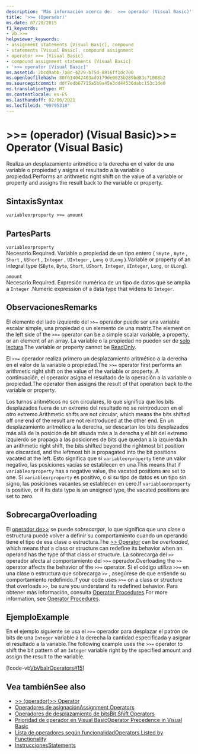 ```yaml
---
description: 'Más información acerca de:  >>= operador (Visual Basic)'
title: '>>= (Operador)'
ms.date: 07/20/2015
f1_keywords:
- vb.>>=
helpviewer_keywords:
- assignment statements [Visual Basic], compound
- statements [Visual Basic], compound assignment
- operator >>= [Visual Basic]
- compound assignment statements [Visual Basic]
- '>>= operator [Visual Basic]'
ms.assetid: 2bcd9abb-7a8c-4229-b75d-8816ff1dc700
ms.openlocfilehash: 80f614042403ad9179de0025b289bd83c71008b2
ms.sourcegitcommit: ddf7edb67715a5b9a45e3dd44536dabc153c1de0
ms.translationtype: MT
ms.contentlocale: es-ES
ms.lasthandoff: 02/06/2021
ms.locfileid: "99795318"
---
```

# <a name="-operator-visual-basic"></a><span data-ttu-id="829e9-103">>>= (operador) (Visual Basic)</span><span class="sxs-lookup"><span data-stu-id="829e9-103">>>= Operator (Visual Basic)</span></span>

<span data-ttu-id="829e9-104">Realiza un desplazamiento aritmético a la derecha en el valor de una variable o propiedad y asigna el resultado a la variable o propiedad.</span><span class="sxs-lookup"><span data-stu-id="829e9-104">Performs an arithmetic right shift on the value of a variable or property and assigns the result back to the variable or property.</span></span>  
  
## <a name="syntax"></a><span data-ttu-id="829e9-105">Sintaxis</span><span class="sxs-lookup"><span data-stu-id="829e9-105">Syntax</span></span>  
  
```vb  
variableorproperty >>= amount  
```  
  
## <a name="parts"></a><span data-ttu-id="829e9-106">Partes</span><span class="sxs-lookup"><span data-stu-id="829e9-106">Parts</span></span>  

 `variableorproperty`  
 <span data-ttu-id="829e9-107">Necesario.</span><span class="sxs-lookup"><span data-stu-id="829e9-107">Required.</span></span> <span data-ttu-id="829e9-108">Variable o propiedad de un tipo entero ( `SByte` , `Byte` , `Short` , `UShort` , `Integer` , `UInteger` , `Long` o `ULong` ).</span><span class="sxs-lookup"><span data-stu-id="829e9-108">Variable or property of an integral type (`SByte`, `Byte`, `Short`, `UShort`, `Integer`, `UInteger`, `Long`, or `ULong`).</span></span>  
  
 `amount`  
 <span data-ttu-id="829e9-109">Necesario.</span><span class="sxs-lookup"><span data-stu-id="829e9-109">Required.</span></span> <span data-ttu-id="829e9-110">Expresión numérica de un tipo de datos que se amplía a `Integer` .</span><span class="sxs-lookup"><span data-stu-id="829e9-110">Numeric expression of a data type that widens to `Integer`.</span></span>  
  
## <a name="remarks"></a><span data-ttu-id="829e9-111">Observaciones</span><span class="sxs-lookup"><span data-stu-id="829e9-111">Remarks</span></span>  

 <span data-ttu-id="829e9-112">El elemento del lado izquierdo del `>>=` operador puede ser una variable escalar simple, una propiedad o un elemento de una matriz.</span><span class="sxs-lookup"><span data-stu-id="829e9-112">The element on the left side of the `>>=` operator can be a simple scalar variable, a property, or an element of an array.</span></span> <span data-ttu-id="829e9-113">La variable o la propiedad no pueden ser de [solo lectura](../modifiers/readonly.md).</span><span class="sxs-lookup"><span data-stu-id="829e9-113">The variable or property cannot be [ReadOnly](../modifiers/readonly.md).</span></span>  
  
 <span data-ttu-id="829e9-114">El `>>=` operador realiza primero un desplazamiento aritmético a la derecha en el valor de la variable o propiedad.</span><span class="sxs-lookup"><span data-stu-id="829e9-114">The `>>=` operator first performs an arithmetic right shift on the value of the variable or property.</span></span> <span data-ttu-id="829e9-115">A continuación, el operador asigna el resultado de la operación a la variable o propiedad.</span><span class="sxs-lookup"><span data-stu-id="829e9-115">The operator then assigns the result of that operation back to the variable or property.</span></span>  
  
 <span data-ttu-id="829e9-116">Los turnos aritméticos no son circulares, lo que significa que los bits desplazados fuera de un extremo del resultado no se reintroducen en el otro extremo.</span><span class="sxs-lookup"><span data-stu-id="829e9-116">Arithmetic shifts are not circular, which means the bits shifted off one end of the result are not reintroduced at the other end.</span></span> <span data-ttu-id="829e9-117">En un desplazamiento aritmético a la derecha, se descartan los bits desplazados más allá de la posición de bit situada más a la derecha y el bit del extremo izquierdo se propaga a las posiciones de bits que quedan a la izquierda.</span><span class="sxs-lookup"><span data-stu-id="829e9-117">In an arithmetic right shift, the bits shifted beyond the rightmost bit position are discarded, and the leftmost bit is propagated into the bit positions vacated at the left.</span></span> <span data-ttu-id="829e9-118">Esto significa que si `variableorproperty` tiene un valor negativo, las posiciones vacías se establecen en una.</span><span class="sxs-lookup"><span data-stu-id="829e9-118">This means that if `variableorproperty` has a negative value, the vacated positions are set to one.</span></span> <span data-ttu-id="829e9-119">Si `variableorproperty` es positivo, o si su tipo de datos es un tipo sin signo, las posiciones vacantes se establecen en cero.</span><span class="sxs-lookup"><span data-stu-id="829e9-119">If `variableorproperty` is positive, or if its data type is an unsigned type, the vacated positions are set to zero.</span></span>  
  
## <a name="overloading"></a><span data-ttu-id="829e9-120">Sobrecarga</span><span class="sxs-lookup"><span data-stu-id="829e9-120">Overloading</span></span>  

 <span data-ttu-id="829e9-121">El [ operador de>>](right-shift-operator.md) se puede *sobrecargar*, lo que significa que una clase o estructura puede volver a definir su comportamiento cuando un operando tiene el tipo de esa clase o estructura.</span><span class="sxs-lookup"><span data-stu-id="829e9-121">The [>> Operator](right-shift-operator.md) can be *overloaded*, which means that a class or structure can redefine its behavior when an operand has the type of that class or structure.</span></span> <span data-ttu-id="829e9-122">La sobrecarga del `>>` operador afecta al comportamiento del `>>=` operador.</span><span class="sxs-lookup"><span data-stu-id="829e9-122">Overloading the `>>` operator affects the behavior of the `>>=` operator.</span></span> <span data-ttu-id="829e9-123">Si el código utiliza `>>=` en una clase o estructura que sobrecarga `>>` , asegúrese de que entiende su comportamiento redefinido.</span><span class="sxs-lookup"><span data-stu-id="829e9-123">If your code uses `>>=` on a class or structure that overloads `>>`, be sure you understand its redefined behavior.</span></span> <span data-ttu-id="829e9-124">Para obtener más información, consulta [Operator Procedures](../../programming-guide/language-features/procedures/operator-procedures.md).</span><span class="sxs-lookup"><span data-stu-id="829e9-124">For more information, see [Operator Procedures](../../programming-guide/language-features/procedures/operator-procedures.md).</span></span>  
  
## <a name="example"></a><span data-ttu-id="829e9-125">Ejemplo</span><span class="sxs-lookup"><span data-stu-id="829e9-125">Example</span></span>  

 <span data-ttu-id="829e9-126">En el ejemplo siguiente se usa el `>>=` operador para desplazar el patrón de bits de una `Integer` variable a la derecha la cantidad especificada y asignar el resultado a la variable.</span><span class="sxs-lookup"><span data-stu-id="829e9-126">The following example uses the `>>=` operator to shift the bit pattern of an `Integer` variable right by the specified amount and assign the result to the variable.</span></span>  
  
 [!code-vb[VbVbalrOperators#15](~/samples/snippets/visualbasic/VS_Snippets_VBCSharp/VbVbalrOperators/VB/Class1.vb#15)]  
  
## <a name="see-also"></a><span data-ttu-id="829e9-127">Vea también</span><span class="sxs-lookup"><span data-stu-id="829e9-127">See also</span></span>

- [<span data-ttu-id="829e9-128">>> (operador)</span><span class="sxs-lookup"><span data-stu-id="829e9-128">>> Operator</span></span>](right-shift-operator.md)
- [<span data-ttu-id="829e9-129">Operadores de asignación</span><span class="sxs-lookup"><span data-stu-id="829e9-129">Assignment Operators</span></span>](assignment-operators.md)
- [<span data-ttu-id="829e9-130">Operadores de desplazamiento de bits</span><span class="sxs-lookup"><span data-stu-id="829e9-130">Bit Shift Operators</span></span>](bit-shift-operators.md)
- [<span data-ttu-id="829e9-131">Prioridad de operador en Visual Basic</span><span class="sxs-lookup"><span data-stu-id="829e9-131">Operator Precedence in Visual Basic</span></span>](operator-precedence.md)
- [<span data-ttu-id="829e9-132">Lista de operadores según funcionalidad</span><span class="sxs-lookup"><span data-stu-id="829e9-132">Operators Listed by Functionality</span></span>](operators-listed-by-functionality.md)
- [<span data-ttu-id="829e9-133">Instrucciones</span><span class="sxs-lookup"><span data-stu-id="829e9-133">Statements</span></span>](../../programming-guide/language-features/statements.md)
